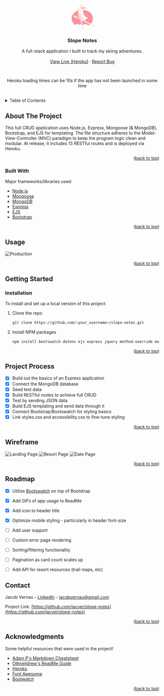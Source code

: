 <div id="top"></div>

<!-- PROJECT LOGO -->
<br />
<div align="center">
  <a href="https://github.com/jacver/slope-notes">
    <img src="/public/images/logo-pink.png" alt="Logo" width="80" height="80">
  </a>

  <h3 align="center">Slope Notes</h3>

  <p align="center">
    A full-stack application I built to track my skiing adventures.
    <br />
    <br />
    <a href="https://slope-notes.herokuapp.com/resorts">View Live (Heroku)</a>
    ·
    <a href="https://github.com/jacver/slope-notes/issues">Report Bug</a>
  </p>
    <br />
    <p>Heroku loading times can be 10s if the app has not been launched in some time</p>
    <br />
</div>



<!-- TABLE OF CONTENTS -->
<details>
  <summary>Table of Contents</summary>
  <ol>
    <li>
      <a href="#about-the-project">About The Project</a>
      <ul>
        <li><a href="#built-with">Built With</a></li>
      </ul>
    </li>
    <li><a href="#usage">Usage</a></li>
    <li>
      <a href="#getting-started">Getting Started</a>
      <ul>
        <li><a href="#installation">Installation</a></li>
      </ul>
    </li>
    <li><a href="#project-process">Project Process</a></li>
    <li><a href="#wireframe">Wireframe</a></li>
    <li><a href="#roadmap">Roadmap</a></li>
    <li><a href="#contact">Contact</a></li>
    <li><a href="#acknowledgments">Acknowledgments</a></li>
  </ol>
</details>



<!-- ABOUT THE PROJECT -->
## About The Project

This full CRUD application uses Node.js, Express, Mongoose (& MongoDB), Bootstrap, and EJS for templating. The file structure adheres to the Model-View-Controller (MVC) paradigm to keep the program logic clean and modular. At release, it includes 13 RESTful routes and is deployed via Heroku.

<p align="right">(<a href="#top">back to top</a>)</p>



### Built With

Major frameworks/libraries used:

* [Node.js](https://nodejs.org/)
* [Mongoose](https://mongoosejs.com/)
* [MongoDB](https://www.mongodb.com/)
* [Express](https://expressjs.com/)
* [EJS](https://ejs.co/)
* [Bootstrap](https://getbootstrap.com)

<p align="right">(<a href="#top">back to top</a>)</p>

<!-- USAGE -->
## Usage

![Production](https://user-images.githubusercontent.com/92895942/166085152-892f6a16-3ea7-4d96-b7ee-a20683cf1ece.gif)

<p align="right">(<a href="#top">back to top</a>)</p>

<!-- GETTING STARTED -->
## Getting Started

### Installation

To install and set up a local version of this project:

1. Clone the repo
   ```sh
   git clone https://github.com/<your_username>/slope-notes.git
   ```
2. Install NPM packages
   ```sh
   npm install bootswatch dotenv ejs express jquery method-override mongodb mongoose node nodemon
   ```



<p align="right">(<a href="#top">back to top</a>)</p>

<!-- PROCESS -->
## Project Process

- [X] Build out the basics of an Express application
- [X] Connect the MongoDB database
- [X] Seed test data
- [X] Build RESTful routes to achieve full CRUD
- [X] Test by sending JSON data
- [X] Build EJS templating and send data through it
- [X] Connect Bootstrap/Bootswatch for styling basics
- [X] Link styles.css and accessibility.css to fine-tune styling

<p align="right">(<a href="#top">back to top</a>)</p>

<!-- WIREFRAME -->
## Wireframe

![Landing Page](https://user-images.githubusercontent.com/92895942/166084567-6acebf94-3dd1-47bb-ac1f-d0c5aa5c4ab1.png)
![Resort Page](https://user-images.githubusercontent.com/92895942/166084589-71c796a0-f99f-47b5-9abd-2c300a9a9a07.png)
![Date Page](https://user-images.githubusercontent.com/92895942/166084599-77e7df60-ff1a-4a54-8dd6-35a4e578f137.png)

<p align="right">(<a href="#top">back to top</a>)</p>


<!-- ROADMAP -->
## Roadmap

- [X] Utilize [Bootswatch](https://bootswatch.com/) on top of Bootstrap
- [X] Add GIFs of app usage to ReadMe 
- [X] Add icon to header title
- [X] Optimize mobile styling - particularly in header font-size
- [ ] Add user support
- [ ] Custom error page rendering
- [ ] Sorting/filtering functionality
- [ ] Pagination as card count scales up
- [ ] Add API for resort resources (trail maps, etc)



<!-- CONTACT -->
## Contact

Jacob Vernau - [LinkedIn](https://www.linkedin.com/in/jacobvernau/) - jacobvernau@gmail.com

Project Link: [https://github.com/jacver/slope-notes](https://github.com/jacver/slope-notes)

<p align="right">(<a href="#top">back to top</a>)</p>




<!-- ACKNOWLEDGMENTS -->
## Acknowledgments

Some helpful resources that were used in the project!

* [Adam P's Markdown Cheatsheet](https://github.com/adam-p/markdown-here/wiki/Markdown-Cheatsheet)
* [Othneildrew's ReadMe Guide](https://github.com/othneildrew/Best-README-Template/blob/master/README.md#getting-started)
* [Heroku](https://www.heroku.com/)
* [Font Awesome](https://fontawesome.com)
* [Bootwatch](https://bootswatch.com/)


<p align="right">(<a href="#top">back to top</a>)</p>

